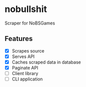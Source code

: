 # nobullshit
Scraper for NoBSGames

## Features

- [x] Scrapes source
- [x] Serves API
- [x] Caches scraped data in database
- [x] Paginate API
- [ ] Client library
- [ ] CLI application
